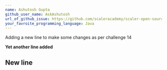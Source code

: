 ```yaml
---
name: Ashutosh Gupta
github_user_name: AskAshutosh
url_of_github_issue: https://github.com/scaleracademy/scaler-open-source-september-challenge/issues/47#issue-1876839544
your_favroite_programming_language: Java
---
```


<p> Adding a new line to make some changes as per challenge 14</p>

<b>Yet another line added<b>
<h2> New line</h2>